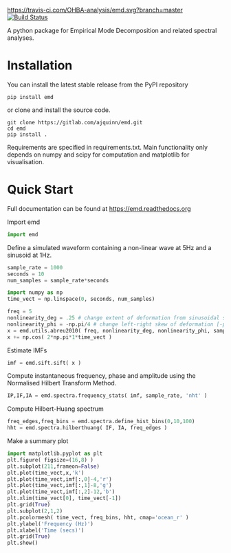 https://travis-ci.com/OHBA-analysis/emd.svg?branch=master
[![Build Status](https://travis-ci.com/OHBA-analysis/emd.svg?branch=master)](https://travis-ci.com/OHBA-analysis/emd)

A python package for Empirical Mode Decomposition and related spectral analyses.

# Installation

You can install the latest stable release from the PyPI repository

```
pip install emd
```

or clone and install the source code.

```
git clone https://gitlab.com/ajquinn/emd.git
cd emd
pip install .
```

Requirements are specified in requirements.txt. Main functionality only depends
on numpy and scipy for computation and matplotlib for visualisation.

# Quick Start

Full documentation can be found at https://emd.readthedocs.org

Import emd

```python
import emd
```

Define a simulated waveform containing a non-linear wave at 5Hz and a sinusoid at 1Hz.

```python
sample_rate = 1000
seconds = 10
num_samples = sample_rate*seconds

import numpy as np
time_vect = np.linspace(0, seconds, num_samples)

freq = 5
nonlinearity_deg = .25 # change extent of deformation from sinusoidal shape [-1 to 1]
nonlinearity_phi = -np.pi/4 # change left-right skew of deformation [-pi to pi]
x = emd.utils.abreu2010( freq, nonlinearity_deg, nonlinearity_phi, sample_rate, seconds )
x += np.cos( 2*np.pi*1*time_vect )
```

Estimate IMFs

```python
imf = emd.sift.sift( x )
```

Compute instantaneous frequency, phase and amplitude using the Normalised Hilbert Transform Method.

```python
IP,IF,IA = emd.spectra.frequency_stats( imf, sample_rate, 'nht' )
```
Compute Hilbert-Huang spectrum

```python
freq_edges,freq_bins = emd.spectra.define_hist_bins(0,10,100)
hht = emd.spectra.hilberthuang( IF, IA, freq_edges )
```
Make a summary plot

```python
import matplotlib.pyplot as plt
plt.figure( figsize=(16,8) )
plt.subplot(211,frameon=False)
plt.plot(time_vect,x,'k')
plt.plot(time_vect,imf[:,0]-4,'r')
plt.plot(time_vect,imf[:,1]-8,'g')
plt.plot(time_vect,imf[:,2]-12,'b')
plt.xlim(time_vect[0], time_vect[-1])
plt.grid(True)
plt.subplot(2,1,2)
plt.pcolormesh( time_vect, freq_bins, hht, cmap='ocean_r' )
plt.ylabel('Frequency (Hz)')
plt.xlabel('Time (secs)')
plt.grid(True)
plt.show()
```

